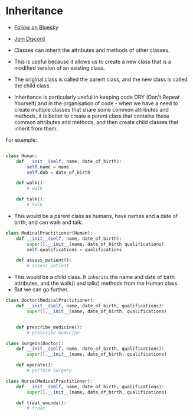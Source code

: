 # Inheritance

- [Follow on Bluesky](https://bsky.app/profile/leonlonsdale.dev)
- [Join Discord](https://discord.gg/dhrdFh98UA)

- Classes can inherit the attributes and methods of other classes.
- This is useful because it allows us to create a new class that is a modified version of an existing class.
- The original class is called the parent class, and the new class is called the child class.
- Inheritance is particularly useful in keeping code DRY (Don't Repeat Yourself) and in the organisation of code - when we have a need to create multiple classes that share some common attributes and methods, it is better to create a parent class that contains these common attributes and methods, and then create child classes that inherit from them.

For example:

```python

class Human:
	def __init__(self, name, date_of_birth):
		self.name = name
		self.dob = date_of_birth

	def walk():
		# walk

	def talk():
		# talk
```

- This would be a parent class as humans, have names and a date of birth, and can walk and talk.

```python
class MedicalPractitioner(Human):
	def __init__(self, name, date_of_birth):
		super().__init__(name, date_of_birth qualifications)
		self.qualifications = qualifications

	def assess_patient():
		# assess patient
```

- This would be a child class. It `inherits` the name and date of birth attributes, and the walk() and talk() methods from the Human class.
- But we can go further.

```python
class Doctor(MedicalPractitioner):
	def __init__(self, name, date_of_birth, qualifications):
		super().__init__(name, date_of_birth, qualifications)


	def prescribe_medicine():
		# prescribe medicine

class Surgeon(Doctor):
	def __init__(self, name, date_of_birth, qualifications):
		super().__init__(name, date_of_birth, qualifications)

	def operate():
		# perform surgery

class Nurse(MedicalPractitioner):
	def __init__(self, name, date_of_birth, qualifications):
		super().__init__(name, date_of_birth, qualifications)

	def treat_wounds():
		# treat
```
